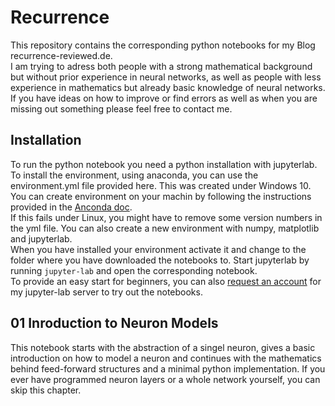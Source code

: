 # Recurrence
This repository contains the corresponding python notebooks for my Blog recurrence-reviewed.de.  
I am trying to adress both people with a strong mathematical background but without prior experience in neural networks, as well as people with less experience in mathematics but already basic knowledge of neural networks.  
If you have ideas on how to improve or find errors as well as when you are missing out something please feel free to contact me.

## Installation
To run the python notebook you need a python installation with jupyterlab. To install the environment, using anaconda, you can use the environment.yml file provided here. This was created under Windows 10. You can create environment on your machin by following the instructions provided in the [Anconda doc](https://conda.io/projects/conda/en/latest/user-guide/tasks/manage-environments.html#creating-an-environment-from-an-environment-yml-file).  
If this fails under Linux, you might have to remove some version numbers in the yml file. You can also create a new environment with numpy, matplotlib and jupyterlab.  
When you have installed your environment activate it and change to the folder where you have downloaded the notebooks to. Start jupyterlab by running ```jupyter-lab``` and open the corresponding notebook.  
To provide an easy start for beginners, you can also <a target="_blank" rel="noopener" href="https://recurrence-reviewed.de/contact/">request an account</a> for my jupyter-lab server to try out the notebooks.

## 01 Inroduction to Neuron Models
This notebook starts with the abstraction of a singel neuron, gives a basic introduction on how to model a neuron and continues with the mathematics behind feed-forward structures and a minimal python implementation. If you ever have programmed neuron layers or a whole network yourself, you can skip this chapter.
